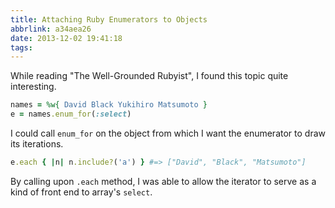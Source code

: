 ```yaml
---
title: Attaching Ruby Enumerators to Objects
abbrlink: a34aea26
date: 2013-12-02 19:41:18
tags:
---
```

While reading "The Well-Grounded Rubyist", I found this topic quite interesting.

``` ruby
names = %w{ David Black Yukihiro Matsumoto }
e = names.enum_for(:select)
```

I could call `enum_for` on the object from which I want the enumerator to draw its iterations.

``` ruby
e.each { |n| n.include?('a') } #=> ["David", "Black", "Matsumoto"]
```

By calling upon `.each` method, I was able to allow the iterator to serve as a kind of front end to array's `select`.
